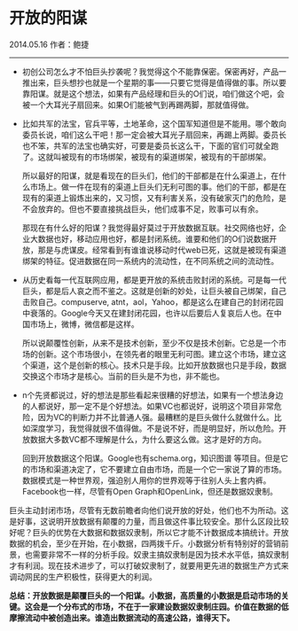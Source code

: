 # 开放的阳谋

2014.05.16   作者：鲍捷

***

-  初创公司怎么才不怕巨头抄袭呢？我觉得这个不能靠保密。保密再好，产品一推出来，巨头想抄也就是一个星期的事——只要它觉得是值得做的事。所以要靠阳谋。就是这个想法，如果有产品经理和巨头的O们说，咱们做这个吧，会被一个大耳光子扇回来。如果O们能被气到再踢两脚，那就值得做。

-  比如共军的法宝，官兵平等，土地革命，这个国军知道但是不能用。哪个敢向委员长说，咱们这么干吧！那一定会被大耳光子扇回来，再踢上两脚。委员长也不笨，共军的法宝也确实好，可要是委员长这么干，下面的官们可就全跑了。这就叫被现有的市场绑架，被现有的渠道绑架，被现有的干部绑架。

   所以最好的阳谋，就是看现在的巨头们，他们的干部都是在什么渠道上，在什么市场上。做一件在现有的渠道上巨头们无利可图的事。他们的干部，都是在现有的渠道上锻炼出来的，又习惯，又有利害关系，没有破家灭门的危险，是不会放弃的。但也不要直接挑战巨头，他们成事不足，败事可以有余。

   那现在有什么好的阳谋？我觉得最好莫过于开放数据互联。社交网络也好，企业大数据也好，移动应用也好，都是封闭系统。谁要和他们的O们说数据开放，那是与虎谋皮。经常看到有谁谁说移动时代web已死，这就是被现有渠道绑架的特征。促进数据在同一系统内的流动性，在不同系统之间的流动性。

-  从历史看每一代互联网应用，都是更开放的系统击败封闭的系统。可是每一代巨头，都是后人哀之而不鉴之。这就是创新的妙处，让巨头被自己绑架，自己击败自己。compuserve, atnt，aol，Yahoo，都是这么在建自己的封闭花园中衰落的。Google今天又在建封闭花园，也许以后要后人复哀后人也。在中国市场上，微博，微信都是这样。

   所以说颠覆性创新，从来不是技术创新，至少不仅是技术创新。它总是一个市场的创新。这个市场很小，在领先者的眼里无利可图。建立这个市场，建立这个渠道，这个是创新的核心。技术只是手段。比如开放数据也只是手段，数据交换这个市场才是核心。当前的巨头是不为也，非不能也。

-  n个先贤都说过，好的想法是那些看起来很糟的好想法，如果有一个想法身边的人都说好，那一定不是个好想法。如果VC也都说好，说明这个项目非常危险，因为VC的判断力并不比普通人强。最糟糕的是巨头做什么就做什么。比如深度学习，我觉得就很不值得做。不是说不好，而是明显好，所以危险。开放数据大多数VC都不理解是什么，为什么要这么做。这才是好的方向。

   回到开放数据这个阳谋。Google也有schema.org，知识图谱 等项目。但是它的市场和渠道决定了，它不要建立自由市场，而是一个它一家说了算的市场。数据模式是一种世界观，强迫别人用你的世界观等于往别人头上套内裤。Facebook也一样，尽管有Open Graph和OpenLink，但还是数据奴隶制。

  巨头主动封闭市场，尽管有无数前瞻者向他们说开放的好处，他们也不为所动。这是好事，这说明开放数据有颠覆的力量，而且做这件事比较安全。那什么区段比较好呢？巨头的优势在大数据和数据奴隶制，所以它才能不计数据成本搞统计。开放数据的机会，至少在开始，在小数据，四两拨千斤。小数据分析有特别好的营销前景，也需要非常不一样的分析手段。奴隶主搞奴隶制是因为技术水平低，搞奴隶制才有利润。现在技术进步了，可以打破奴隶制了，就要用更先进的数据生产方式来调动网民的生产积极性，获得更大的利润。

   **总结：开放数据是颠覆巨头的一个阳谋。小数据，高质量的小数据是启动市场的关键。这会是一个分布式的市场，不在于一家建设数据奴隶制庄园。价值在数据的低摩擦流动中被创造出来。谁造出数据流动的高速公路，谁得天下。**

  ​